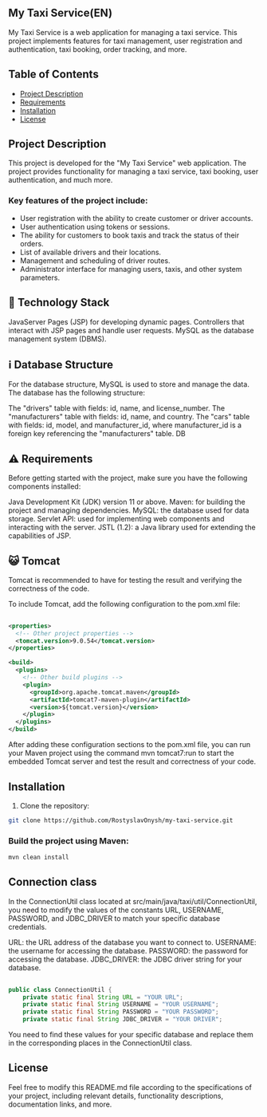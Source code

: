  ## My Taxi Service(EN)

My Taxi Service is a web application for managing a taxi service. This project implements features for taxi management, user registration and authentication, taxi booking, order tracking, and more.

## Table of Contents
- [Project Description](#project-description)
- [Requirements](#requirements)
- [Installation](#installation)
- [License](#license)

## Project Description

This project is developed for the "My Taxi Service" web application. The project provides functionality for managing a taxi service, taxi booking, user authentication, and much more.

### Key features of the project include:
* User registration with the ability to create customer or driver accounts.
* User authentication using tokens or sessions.
* The ability for customers to book taxis and track the status of their orders.
* List of available drivers and their locations.
* Management and scheduling of driver routes.
* Administrator interface for managing users, taxis, and other system parameters.



## 🧰 Technology Stack
JavaServer Pages (JSP) for developing dynamic pages.
Controllers that interact with JSP pages and handle user requests.
MySQL as the database management system (DBMS).
## ℹ️ Database Structure
For the database structure, MySQL is used to store and manage the data. The database has the following structure:

The "drivers" table with fields: id, name, and license_number.
The "manufacturers" table with fields: id, name, and country.
The "cars" table with fields: id, model, and manufacturer_id, where manufacturer_id is a foreign key referencing the "manufacturers" table.
DB

## ⚠️ Requirements
Before getting started with the project, make sure you have the following components installed:

Java Development Kit (JDK) version 11 or above.
Maven: for building the project and managing dependencies.
MySQL: the database used for data storage.
Servlet API: used for implementing web components and interacting with the server.
JSTL (1.2): a Java library used for extending the capabilities of JSP.

## 😺 Tomcat
Tomcat is recommended to have for testing the result and verifying the correctness of the code.

To include Tomcat, add the following configuration to the pom.xml file:

```xml
 
<properties>
  <!-- Other project properties -->
  <tomcat.version>9.0.54</tomcat.version>
</properties>

<build>
  <plugins>
    <!-- Other build plugins -->
    <plugin>
      <groupId>org.apache.tomcat.maven</groupId>
      <artifactId>tomcat7-maven-plugin</artifactId>
      <version>${tomcat.version}</version>
    </plugin>
  </plugins>
</build>
```
After adding these configuration sections to the pom.xml file, you can run your Maven project using the command mvn tomcat7:run to start the embedded Tomcat server and test the result and correctness of your code.


## Installation

1. Clone the repository:

```bash
git clone https://github.com/RostyslavOnysh/my-taxi-service.git
```

### Build the project using Maven:
```bash
mvn clean install
```

## Connection class
In the ConnectionUtil class located at src/main/java/taxi/util/ConnectionUtil, you need to modify the values of the constants URL, USERNAME, PASSWORD, and JDBC_DRIVER to match your specific database credentials.

URL: the URL address of the database you want to connect to.
USERNAME: the username for accessing the database.
PASSWORD: the password for accessing the database.
JDBC_DRIVER: the JDBC driver string for your database.
```java
 
public class ConnectionUtil {
    private static final String URL = "YOUR URL";
    private static final String USERNAME = "YOUR USERNAME";
    private static final String PASSWORD = "YOUR PASSWORD";
    private static final String JDBC_DRIVER = "YOUR DRIVER";
```
You need to find these values for your specific database and replace them in the corresponding places in the ConnectionUtil class.


## License
Feel free to modify this README.md file according to the specifications of your project, including relevant details, functionality descriptions, documentation links, and more.




 




 



